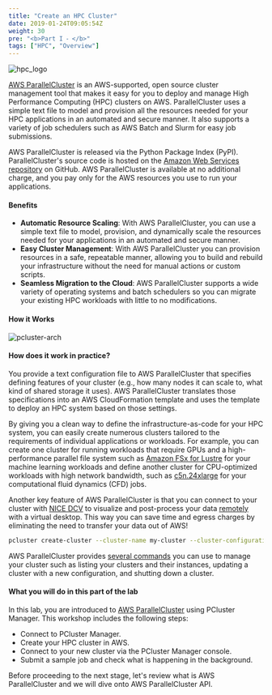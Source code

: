 ```yaml
---
title: "Create an HPC Cluster"
date: 2019-01-24T09:05:54Z
weight: 30
pre: "<b>Part I ⁃ </b>"
tags: ["HPC", "Overview"]
---
```


![hpc_logo](/images/hpc-aws-parallelcluster-workshop/aws-parallelclusterlogo.png)

[AWS ParallelCluster](https://aws.amazon.com/hpc/parallelcluster/) is an AWS-supported, open source cluster management tool that makes it easy for you to deploy and manage High Performance Computing (HPC) clusters on AWS. ParallelCluster uses a simple text file to model and provision all the resources needed for your HPC applications in an automated and secure manner. It also supports a variety of job schedulers such as AWS Batch and Slurm for easy job submissions.

AWS ParallelCluster is released via the Python Package Index (PyPI). ParallelCluster's source code is hosted on the [Amazon Web Services repository](https://github.com/aws/aws-parallelcluster) on GitHub. AWS ParallelCluster is available at no additional charge, and you pay only for the AWS resources you use to run your applications.

#### Benefits

- **Automatic Resource Scaling**: With AWS ParallelCluster, you can use a simple text file to model, provision, and dynamically scale the resources needed for your applications in an automated and secure manner.
- **Easy Cluster Management**: With AWS ParallelCluster you can provision resources in a safe, repeatable manner, allowing you to build and rebuild your infrastructure without the need for manual actions or custom scripts.
- **Seamless Migration to the Cloud**: AWS ParallelCluster supports a wide variety of operating systems and batch schedulers so you can migrate your existing HPC workloads with little to no modifications.

#### How it Works

![pcluster-arch](/images/hpc-aws-parallelcluster-workshop/pc-how-it-works.png)

#### How does it work in practice?

You provide a text configuration file to AWS ParallelCluster that specifies defining features of your cluster (e.g., how many nodes it can scale to, what kind of shared storage it uses). AWS ParallelCluster translates those specifications into an AWS CloudFormation template and uses the template to deploy an HPC system based on those settings.

By giving you a clean way to define the infrastructure-as-code for your HPC system, you can easily create numerous clusters tailored to the requirements of individual applications or workloads. For example, you can create one cluster for running workloads that require GPUs and a high-performance parallel file system such as [Amazon FSx for Lustre](https://docs.aws.amazon.com/fsx/latest/LustreGuide/what-is.html) for your machine learning workloads and define another cluster for CPU-optimized workloads with high network bandwidth, such as [c5n.24xlarge](https://aws.amazon.com/ec2/instance-types/c5/) for your computational fluid dynamics (CFD) jobs.

Another key feature of AWS ParallelCluster is that you can connect to your cluster with [NICE DCV](https://docs.aws.amazon.com/dcv/latest/adminguide/what-is-dcv.html) to visualize and post-process your data [remotely](https://docs.aws.amazon.com/parallelcluster/latest/ug/dcv-v3.html) with a virtual desktop. This way you can save time and egress charges by eliminating the need to transfer your data out of AWS!

```bash
pcluster create-cluster --cluster-name my-cluster --cluster-configuration my-cluster-config.yaml --region ${AWS_REGION}
```

AWS ParallelCluster provides [several commands](https://docs.aws.amazon.com/parallelcluster/latest/ug/commands-v3.html) you can use to manage your cluster such as listing your clusters and their instances, updating a cluster with a new configuration, and shutting down a cluster.

#### What you will do in this part of the lab

In this lab, you are introduced to [AWS ParallelCluster](https://aws.amazon.com/hpc/parallelcluster/) using PCluster Manager. This workshop includes the following steps:

- Connect to PCluster Manager.
- Create your HPC cluster in AWS.
- Connect to your new cluster via the PCluster Manager console.
- Submit a sample job and check what is happening in the background.

Before proceeding to the next stage, let's review what is AWS ParallelCluster and we will dive onto AWS ParallelCluster API.
